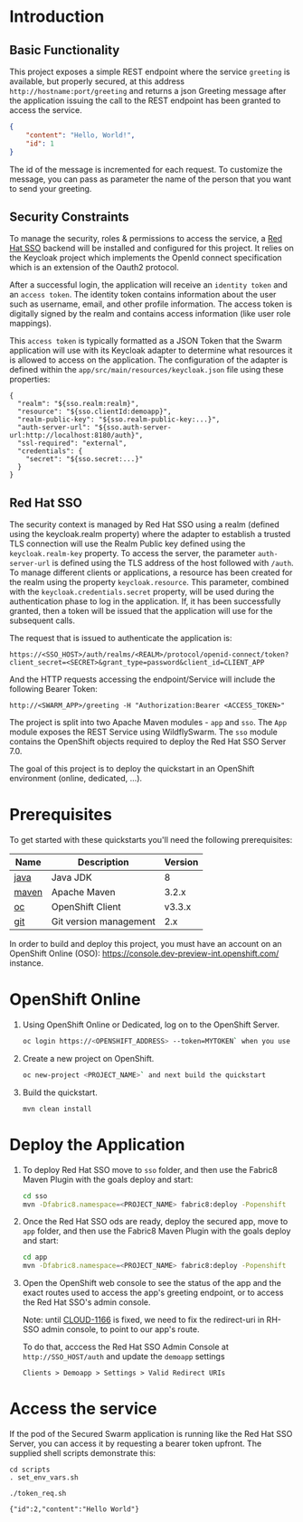 # Introduction

## Basic Functionality

This project exposes a simple REST endpoint where the service `greeting` is available, but properly secured, at this address `http://hostname:port/greeting`
and returns a json Greeting message after the application issuing the call to the REST endpoint has been granted to access the service.

```json
{
    "content": "Hello, World!",
    "id": 1
}
```

The id of the message is incremented for each request. To customize the message, you can pass as parameter the name of the person that you want to send your greeting.

## Security Constraints

To manage the security, roles & permissions to access the service, a [Red Hat SSO](https://access.redhat.com/documentation/en/red-hat-single-sign-on/7.0/securing-applications-and-services-guide/securing-applications-and-services-guide) backend will be installed and configured for this project.
It relies on the Keycloak project which implements the OpenId connect specification which is an extension of the Oauth2 protocol.

After a successful login, the application will receive an `identity token` and an `access token`.
The identity token contains information about the user such as username, email, and other profile information.
The access token is digitally signed by the realm and contains access information (like user role mappings).

This `access token` is typically formatted as a JSON Token that the Swarm application will use with its Keycloak adapter to determine what resources it is allowed to access on the application.
The configuration of the adapter is defined within the `app/src/main/resources/keycloak.json` file using these properties:

```
{
  "realm": "${sso.realm:realm}",
  "resource": "${sso.clientId:demoapp}",
  "realm-public-key": "${sso.realm-public-key:...}",
  "auth-server-url": "${sso.auth-server-url:http://localhost:8180/auth}",  
  "ssl-required": "external",  
  "credentials": {
    "secret": "${sso.secret:...}"
  }  
}

```

## Red Hat SSO

The security context is managed by Red Hat SSO using a realm (defined using the keycloak.realm property) where the adapter to establish a trusted TLS connection will use the Realm Public key defined using the `keycloak.realm-key` property.
To access the server, the parameter `auth-server-url` is defined using the TLS address of the host followed with `/auth`.
To manage different clients or applications, a resource has been created for the realm using the property `keycloak.resource`.
This parameter, combined with the `keycloak.credentials.secret` property, will be used during the authentication phase to log in the application.
If, it has been successfully granted, then a token will be issued that the application will use for the subsequent calls.

The request that is issued to authenticate the application is:

```
https://<SSO_HOST>/auth/realms/<REALM>/protocol/openid-connect/token?client_secret=<SECRET>&grant_type=password&client_id=CLIENT_APP
```

And the HTTP requests accessing the endpoint/Service will include the following Bearer Token:

```
http://<SWARM_APP>/greeting -H "Authorization:Bearer <ACCESS_TOKEN>"
```

The project is split into two Apache Maven modules - `app` and `sso`.
The `App` module exposes the REST Service using WildflySwarm.
The `sso` module contains the OpenShift objects required to deploy the Red Hat SSO Server 7.0.

The goal of this project is to deploy the quickstart in an OpenShift environment (online, dedicated, ...).

# Prerequisites

To get started with these quickstarts you'll need the following prerequisites:

Name | Description | Version
--- | --- | ---
[java][1] | Java JDK | 8
[maven][2] | Apache Maven | 3.2.x
[oc][3] | OpenShift Client | v3.3.x
[git][4] | Git version management | 2.x

[1]: http://www.oracle.com/technetwork/java/javase/downloads/
[2]: https://maven.apache.org/download.cgi?Preferred=ftp://mirror.reverse.net/pub/apache/
[3]: https://docs.openshift.com/enterprise/3.2/cli_reference/get_started_cli.html
[4]: https://git-scm.com/book/en/v2/Getting-Started-Installing-Git

In order to build and deploy this project, you must have an account on an OpenShift Online (OSO): https://console.dev-preview-int.openshift.com/ instance.

# OpenShift Online

1. Using OpenShift Online or Dedicated, log on to the OpenShift Server.

    ```bash
    oc login https://<OPENSHIFT_ADDRESS> --token=MYTOKEN` when you use OpenShift Online or Dedicated.
    ```

2. Create a new project on OpenShift.

    ```bash
    oc new-project <PROJECT_NAME>` and next build the quickstart
    ```

3. Build the quickstart.

    ```
    mvn clean install
    ```

# Deploy the Application

1. To deploy Red Hat SSO move to `sso` folder, and then use the Fabric8 Maven Plugin with the goals deploy and start:

    ```bash
    cd sso
    mvn -Dfabric8.namespace=<PROJECT_NAME> fabric8:deploy -Popenshift
    ```

2. Once the Red Hat SSO ods are ready, deploy the secured app, move to `app` folder, and then use the Fabric8 Maven Plugin with the goals deploy and start:

    ```bash
    cd app
    mvn -Dfabric8.namespace=<PROJECT_NAME> fabric8:deploy -Popenshift
    ```

3. Open the OpenShift web console to see the status of the app and the exact routes used to access the app's greeting endpoint, 
or to access the Red Hat SSO's admin console.

    Note: until [CLOUD-1166](https://issues.jboss.org/browse/CLOUD-1166) is fixed,
    we need to fix the redirect-uri in RH-SSO admin console, to point to our app's route.
    
    To do that, acccess the Red Hat SSO Admin Console at `http://SSO_HOST/auth` and update the `demoapp` settings
    ```
    Clients > Demoapp > Settings > Valid Redirect URIs     
    ```

# Access the service

If the pod of the Secured Swarm application is running like the Red Hat SSO Server,
you can access it by requesting a bearer token upfront. The supplied shell scripts demonstrate this:


```
cd scripts
. set_env_vars.sh 

./token_req.sh 

{"id":2,"content":"Hello World"}

```


